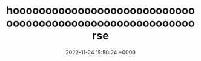 ---
title: "hooooooooooooooooooooooooooooooooooooooooooooooooooooooooorse"
link: "http://endless.horse"
date: "2022-11-24 15:50:24 +0000"
---